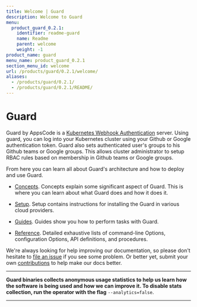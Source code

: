 ```yaml
---
title: Welcome | Guard
description: Welcome to Guard
menu:
  product_guard_0.2.1:
    identifier: readme-guard
    name: Readme
    parent: welcome
    weight: -1
product_name: guard
menu_name: product_guard_0.2.1
section_menu_id: welcome
url: /products/guard/0.2.1/welcome/
aliases:
  - /products/guard/0.2.1/
  - /products/guard/0.2.1/README/
---
```


# Guard

Guard by AppsCode is a [Kubernetes Webhook Authentication](https://kubernetes.io/docs/admin/authentication/#webhook-token-authentication) server. Using guard, you can log into your Kubernetes cluster using your Github or Google authentication token. Guard also sets authenticated user's groups to his Github teams or Google groups. This allows cluster administrator to setup RBAC rules based on membership in Github teams or Google groups.

From here you can learn all about Guard's architecture and how to deploy and use Guard.

- [Concepts](/products/guard/0.2.1/concepts/). Concepts explain some significant aspect of Guard. This is where you can learn about what Guard does and how it does it.

- [Setup](/products/guard/0.2.1/setup/). Setup contains instructions for installing
  the Guard in various cloud providers.

- [Guides](/products/guard/0.2.1/guides/). Guides show you how to perform tasks with Guard.

- [Reference](/products/guard/0.2.1/reference/). Detailed exhaustive lists of
command-line Options, configuration Options, API definitions, and procedures.

We're always looking for help improving our documentation, so please don't hesitate to [file an issue](https://github.com/appscode/guard/issues/new) if you see some problem. Or better yet, submit your own [contributions](/products/guard/0.2.1/CONTRIBUTING) to help
make our docs better.

---

**Guard binaries collects anonymous usage statistics to help us learn how the software is being used and how we can improve it. To disable stats collection, run the operator with the flag** `--analytics=false`.

---
